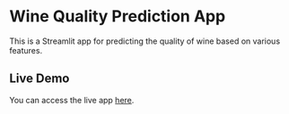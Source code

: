 # Wine Quality Prediction App

This is a Streamlit app for predicting the quality of wine based on various features.

## Live Demo

You can access the live app [here](https://wine-quality-prediction-nkr6l9zcz7oyvee49bssw8.streamlit.app/).


